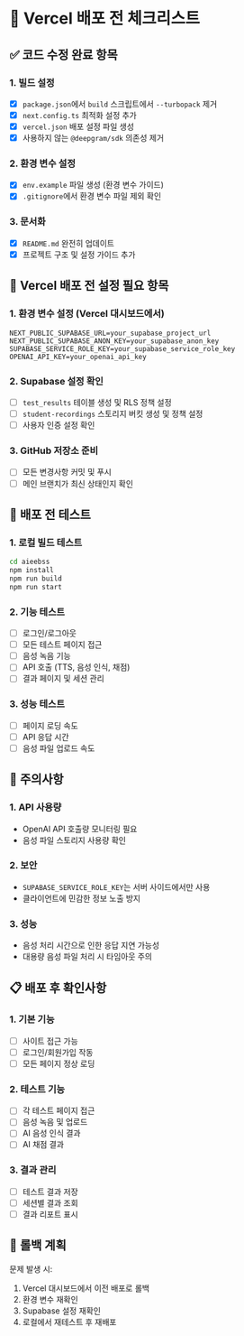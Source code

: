 # 🚀 Vercel 배포 전 체크리스트

## ✅ 코드 수정 완료 항목

### 1. 빌드 설정
- [x] `package.json`에서 `build` 스크립트에서 `--turbopack` 제거
- [x] `next.config.ts` 최적화 설정 추가
- [x] `vercel.json` 배포 설정 파일 생성
- [x] 사용하지 않는 `@deepgram/sdk` 의존성 제거

### 2. 환경 변수 설정
- [x] `env.example` 파일 생성 (환경 변수 가이드)
- [x] `.gitignore`에서 환경 변수 파일 제외 확인

### 3. 문서화
- [x] `README.md` 완전히 업데이트
- [x] 프로젝트 구조 및 설정 가이드 추가

## 🔧 Vercel 배포 전 설정 필요 항목

### 1. 환경 변수 설정 (Vercel 대시보드에서)
```
NEXT_PUBLIC_SUPABASE_URL=your_supabase_project_url
NEXT_PUBLIC_SUPABASE_ANON_KEY=your_supabase_anon_key
SUPABASE_SERVICE_ROLE_KEY=your_supabase_service_role_key
OPENAI_API_KEY=your_openai_api_key
```

### 2. Supabase 설정 확인
- [ ] `test_results` 테이블 생성 및 RLS 정책 설정
- [ ] `student-recordings` 스토리지 버킷 생성 및 정책 설정
- [ ] 사용자 인증 설정 확인

### 3. GitHub 저장소 준비
- [ ] 모든 변경사항 커밋 및 푸시
- [ ] 메인 브랜치가 최신 상태인지 확인

## 🧪 배포 전 테스트

### 1. 로컬 빌드 테스트
```bash
cd aieebss
npm install
npm run build
npm run start
```

### 2. 기능 테스트
- [ ] 로그인/로그아웃
- [ ] 모든 테스트 페이지 접근
- [ ] 음성 녹음 기능
- [ ] API 호출 (TTS, 음성 인식, 채점)
- [ ] 결과 페이지 및 세션 관리

### 3. 성능 테스트
- [ ] 페이지 로딩 속도
- [ ] API 응답 시간
- [ ] 음성 파일 업로드 속도

## 🚨 주의사항

### 1. API 사용량
- OpenAI API 호출량 모니터링 필요
- 음성 파일 스토리지 사용량 확인

### 2. 보안
- `SUPABASE_SERVICE_ROLE_KEY`는 서버 사이드에서만 사용
- 클라이언트에 민감한 정보 노출 방지

### 3. 성능
- 음성 처리 시간으로 인한 응답 지연 가능성
- 대용량 음성 파일 처리 시 타임아웃 주의

## 📋 배포 후 확인사항

### 1. 기본 기능
- [ ] 사이트 접근 가능
- [ ] 로그인/회원가입 작동
- [ ] 모든 페이지 정상 로딩

### 2. 테스트 기능
- [ ] 각 테스트 페이지 접근
- [ ] 음성 녹음 및 업로드
- [ ] AI 음성 인식 결과
- [ ] AI 채점 결과

### 3. 결과 관리
- [ ] 테스트 결과 저장
- [ ] 세션별 결과 조회
- [ ] 결과 리포트 표시

## 🔄 롤백 계획

문제 발생 시:
1. Vercel 대시보드에서 이전 배포로 롤백
2. 환경 변수 재확인
3. Supabase 설정 재확인
4. 로컬에서 재테스트 후 재배포
